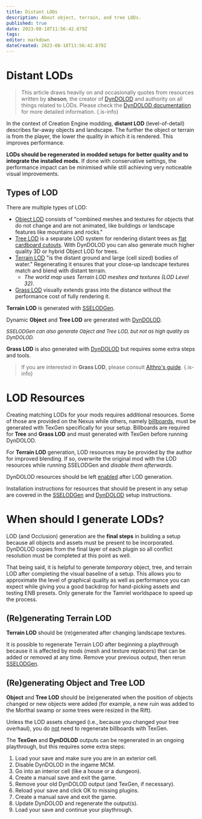 ```yaml
---
title: Distant LODs
description: About object, terrain, and tree LODs.
published: true
date: 2023-08-18T11:56:42.879Z
tags: 
editor: markdown
dateCreated: 2023-08-18T11:56:42.879Z
---
```


# Distant LODs

> This article draws heavily on and occasionally quotes from resources written by **sheson**, the creator of [DynDOLOD](/tools/dyndolod) and authority on all things related to LODs. Please check the [DynDOLOD documentation](https://dyndolod.info/) for more detailed information.
{.is-info}

In the context of Creation Engine modding, **distant LOD** (level-of-detail) describes far-away objects and landscape. The further the object or terrain is from the player, the lower the quality in which it is rendered. This improves performance.

**LODs should be regenerated in modded setups for better quality and to integrate the installed mods.** If done with conservative settings, the performance impact can be minimised while still achieving very noticeable visual improvements.

## Types of LOD

There are multiple types of LOD:

- [Object LOD](https://dyndolod.info/Help/Object-LOD) consists of "combined meshes and textures for objects that do not change and are not animated, like buildings or landscape features like mountains and rocks."
- [Tree LOD](https://dyndolod.info/Help/Tree-LOD) is a separate LOD system for rendering distant trees as [flat cardboard cutouts](https://dyndolod.info/sites/dyndolod/files/images/tree-lod.webp). With DynDOLOD you can also generate much higher quality 3D or hybrid Object LOD for trees.
- [Terrain LOD](https://dyndolod.info/Help/Terrain-LOD-and-Water-LOD) "is the distant ground and large (cell sized) bodies of water." Regenerating it ensures that your close-up landscape textures match and blend with distant terrain.
  - *The world map uses Terrain LOD meshes and textures (LOD Level 32).*
- [Grass LOD](https://dyndolod.info/Help/Grass-LOD) visually extends grass into the distance without the performance cost of fully rendering it.

**Terrain LOD** is generated with [SSELODGen](/tools/sselodgen).

Dynamic **Object** and **Tree LOD** are generated with [DynDOLOD](/tools/dyndolod).

<font size=2>*SSELODGen can also generate Object and Tree LOD, but not as high quality as DynDOLOD.*</font>

**Grass LOD** is also generated with [DynDOLOD](/skyforge/tool-setup/dyndolod/) but requires some extra steps and tools.

> If you are interested in **Grass LOD**, please consult [Althro's guide](https://github.com/The-Animonculory/Modding-Resources/blob/main/Grass%20Lods.md).
{.is-info}

# LOD Resources

Creating matching LODs for your mods requires additional resources. Some of those are provided on the Nexus while others, namely [billboards](https://dyndolod.info/Help/Tree-Grass-LOD-Billboards), must be generated with TexGen specifically for your setup. Billboards are required for **Tree** and **Grass LOD** and must generated with TexGen before running DynDOLOD.

For **Terrain LOD** generation, LOD resources may be provided by the author for improved blending. If so, overwrite the original mod with the LOD resources while running SSELODGen and *disable them afterwards*.

DynDOLOD resources should be left <u>enabled</u> after LOD generation.

Installation instructions for resources that should be present in any setup are covered in the [SSELODGen](/tools/sselodgen) and [DynDOLOD](/tools/dyndolod) setup instructions.

# When should I generate LODs?

LOD (and Occlusion) generation are the **final steps** in building a setup because all objects and assets must be present to be incorporated. DynDOLOD copies from the final layer of each plugin so all conflict resolution must be completed at this point as well.

That being said, it is helpful to generate *temporary* object, tree, and terrain LOD after completing the visual baseline of a setup. This allows you to approximate the level of graphical quality as well as performance you can expect while giving you a good backdrop for hand-picking assets and testing ENB presets. Only generate for the Tamriel worldspace to speed up the process.

## (Re)generating Terrain LOD

**Terrain LOD** should be (re)generated after changing landscape textures.

It is possible to regenerate Terrain LOD after beginning a playthrough because it is affected by mods (mesh and texture replacers) that can be added or removed at any time. Remove your previous output, then rerun [SSELODGen](/skyforge/tool-setup/sselodgen/).

## (Re)generating Object and Tree LOD

**Object** and **Tree LOD** should be (re)generated when the position of objects changed or new objects were added (for example, a new ruin was added to the Morthal swamp or some trees were resized in the Rift).

Unless the LOD assets changed (i.e., because you changed your tree overhaul), you do <u>not</u> need to regenerate billboards with TexGen.

The **TexGen** and **DynDOLOD** outputs can be regenerated in an ongoing playthrough, but this requires some extra steps:

1. Load your save and make sure you are in an exterior cell.
2. Disable DynDOLOD in the ingame MCM.
3. Go into an interior cell (like a house or a dungeon).
4. Create a manual save and exit the game.
5. Remove your old DynDOLOD output (and TexGen, if necessary).
6. Reload your save and click OK to missing plugins.
7. Create a manual save and exit the game.
8. Update DynDOLOD and regenerate the output(s).
9. Load your save and continue your playthrough.